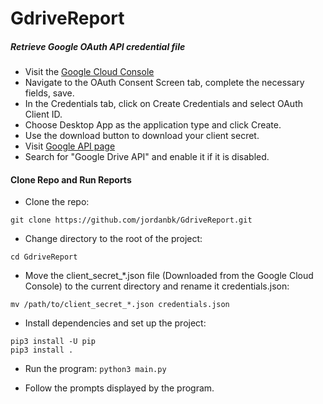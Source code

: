 # GdriveReport

##### Retrieve Google OAuth API credential file
- Visit the [Google Cloud Console](https://console.developers.google.com/apis/credentials)
- Navigate to the OAuth Consent Screen tab, complete the necessary fields, save.
- In the Credentials tab, click on Create Credentials and select OAuth Client ID.
- Choose Desktop App as the application type and click Create.
- Use the download button to download your client secret.
- Visit [Google API page](https://console.developers.google.com/apis/library)
- Search for "Google Drive API" and enable it if it is disabled.

#### Clone Repo and Run Reports
- Clone the repo:
```
git clone https://github.com/jordanbk/GdriveReport.git
```
- Change directory to the root of the project:
```
cd GdriveReport
```
- Move the client_secret_*.json file (Downloaded from the Google Cloud Console) to the current directory and rename it credentials.json:
```
mv /path/to/client_secret_*.json credentials.json
```
- Install dependencies and set up the project:
```
pip3 install -U pip
pip3 install .
```
- Run the program:
```python3 main.py```

- Follow the prompts displayed by the program.
